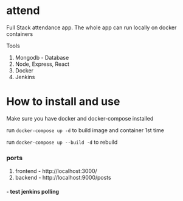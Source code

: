 # attend

Full Stack attendance app. The whole app can run locally on docker containers

Tools
1. Mongodb - Database
2. Node, Express, React
3. Docker
4. Jenkins

# How to install and use
Make sure you have docker and docker-compose installed

run `docker-compose up -d` to build image and container 1st time

run `docker-compose up --build -d` to rebuild

### ports
1. frontend - http://localhost:3000/
2. backend - http://localhost:9000/posts 

#### - test jenkins polling